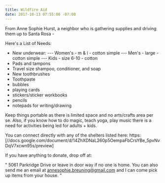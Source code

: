```yaml
---
title: Wildfire Aid
date: 2017-10-13 07:55:00 -07:00
---
```


From Anne Sophie Hurst, a neighbor who is gathering supplies and driving them up to Santa Rosa - 

Here's a List of Needs:

- New underwear:
--- Women's - m & l - cotton simple
--- Men's - large - cotton simple
--- Kids - size 6-10 - cotton
- Pads and tampons
- Travel size shampoo, conditioner, and soap
- New toothbrushes
- Toothpaste
- bubbles
- playing cards
- stickers/sticker workbooks
- pencils
- notepads for writing/drawing

Keep things portable as there is limited space and no arts/crafts area per se. Also, if you know how to do magic, teach yoga, play music there is a need for activities being led for adults + kids. 

You can connect directly with any of the shelters listed here: https:[//docs.google.com/document/d/14ZhXDNaL260p5OempaFbCrsYBe_5pvNvDqV7xcwn95s/preview]
 

If you have anything to donate, drop off at:

"   5061 Parkridge Drive or leave in door way if no one is home. You can also send me an email at annesophie.breuning@gmail.com and I can come pick up items from your house.   "